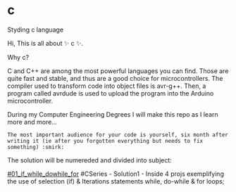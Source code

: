 # c
Styding c language

Hi, This is all about :sparkles: c :sparkles:.

Why c?

C and C++ are among the most powerful languages you can find. Those are quite fast and stable, and thus are a good choice for microcontrollers. The compiler used to transform code into object files is avr-g++. Then, a program called avrdude is used to upload the program into the Arduino microcontroller.

During my Computer Engineering Degrees I will make this repo as I learn more and more...

```
The most important audience for your code is yourself, six month after writing it (ie after you forgotten everything but needs to fix something) :smirk:

```
The solution will be numereded and divided into subject:

[#01_if_while_dowhile_for](_01_if_while_dowhile_for/) #CSeries - Solution1 - Inside 4 projs exemplifying the use of selection (if) & Iterations statements while, do-while & for loops;
